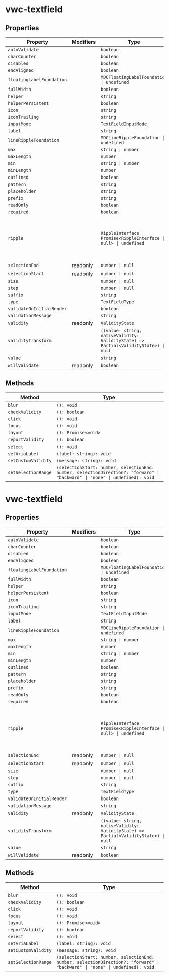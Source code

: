# vwc-textfield

## Properties

| Property                  | Modifiers | Type                                             | Description                                      |
|---------------------------|-----------|--------------------------------------------------|--------------------------------------------------|
| `autoValidate`            |           | `boolean`                                        |                                                  |
| `charCounter`             |           | `boolean`                                        |                                                  |
| `disabled`                |           | `boolean`                                        |                                                  |
| `endAligned`              |           | `boolean`                                        |                                                  |
| `floatingLabelFoundation` |           | `MDCFloatingLabelFoundation \| undefined`        |                                                  |
| `fullWidth`               |           | `boolean`                                        |                                                  |
| `helper`                  |           | `string`                                         |                                                  |
| `helperPersistent`        |           | `boolean`                                        |                                                  |
| `icon`                    |           | `string`                                         |                                                  |
| `iconTrailing`            |           | `string`                                         |                                                  |
| `inputMode`               |           | `TextFieldInputMode`                             |                                                  |
| `label`                   |           | `string`                                         |                                                  |
| `lineRippleFoundation`    |           | `MDCLineRippleFoundation \| undefined`           |                                                  |
| `max`                     |           | `string \| number`                               |                                                  |
| `maxLength`               |           | `number`                                         |                                                  |
| `min`                     |           | `string \| number`                               |                                                  |
| `minLength`               |           | `number`                                         |                                                  |
| `outlined`                |           | `boolean`                                        |                                                  |
| `pattern`                 |           | `string`                                         |                                                  |
| `placeholder`             |           | `string`                                         |                                                  |
| `prefix`                  |           | `string`                                         |                                                  |
| `readOnly`                |           | `boolean`                                        |                                                  |
| `required`                |           | `boolean`                                        |                                                  |
| `ripple`                  |           | `RippleInterface \| Promise<RippleInterface \| null> \| undefined` | Implement ripple getter for Ripple integration with mwc-formfield |
| `selectionEnd`            | readonly  | `number \| null`                                 |                                                  |
| `selectionStart`          | readonly  | `number \| null`                                 |                                                  |
| `size`                    |           | `number \| null`                                 |                                                  |
| `step`                    |           | `number \| null`                                 |                                                  |
| `suffix`                  |           | `string`                                         |                                                  |
| `type`                    |           | `TextFieldType`                                  |                                                  |
| `validateOnInitialRender` |           | `boolean`                                        |                                                  |
| `validationMessage`       |           | `string`                                         |                                                  |
| `validity`                | readonly  | `ValidityState`                                  |                                                  |
| `validityTransform`       |           | `((value: string, nativeValidity: ValidityState) => Partial<ValidityState>) \| null` |                                                  |
| `value`                   |           | `string`                                         |                                                  |
| `willValidate`            | readonly  | `boolean`                                        |                                                  |

## Methods

| Method              | Type                                             |
|---------------------|--------------------------------------------------|
| `blur`              | `(): void`                                       |
| `checkValidity`     | `(): boolean`                                    |
| `click`             | `(): void`                                       |
| `focus`             | `(): void`                                       |
| `layout`            | `(): Promise<void>`                              |
| `reportValidity`    | `(): boolean`                                    |
| `select`            | `(): void`                                       |
| `setAriaLabel`      | `(label: string): void`                          |
| `setCustomValidity` | `(message: string): void`                        |
| `setSelectionRange` | `(selectionStart: number, selectionEnd: number, selectionDirection?: "forward" \| "backward" \| "none" \| undefined): void` |


# vwc-textfield

## Properties

| Property                  | Modifiers | Type                                             | Description                                      |
|---------------------------|-----------|--------------------------------------------------|--------------------------------------------------|
| `autoValidate`            |           | `boolean`                                        |                                                  |
| `charCounter`             |           | `boolean`                                        |                                                  |
| `disabled`                |           | `boolean`                                        |                                                  |
| `endAligned`              |           | `boolean`                                        |                                                  |
| `floatingLabelFoundation` |           | `MDCFloatingLabelFoundation \| undefined`        |                                                  |
| `fullWidth`               |           | `boolean`                                        |                                                  |
| `helper`                  |           | `string`                                         |                                                  |
| `helperPersistent`        |           | `boolean`                                        |                                                  |
| `icon`                    |           | `string`                                         |                                                  |
| `iconTrailing`            |           | `string`                                         |                                                  |
| `inputMode`               |           | `TextFieldInputMode`                             |                                                  |
| `label`                   |           | `string`                                         |                                                  |
| `lineRippleFoundation`    |           | `MDCLineRippleFoundation \| undefined`           |                                                  |
| `max`                     |           | `string \| number`                               |                                                  |
| `maxLength`               |           | `number`                                         |                                                  |
| `min`                     |           | `string \| number`                               |                                                  |
| `minLength`               |           | `number`                                         |                                                  |
| `outlined`                |           | `boolean`                                        |                                                  |
| `pattern`                 |           | `string`                                         |                                                  |
| `placeholder`             |           | `string`                                         |                                                  |
| `prefix`                  |           | `string`                                         |                                                  |
| `readOnly`                |           | `boolean`                                        |                                                  |
| `required`                |           | `boolean`                                        |                                                  |
| `ripple`                  |           | `RippleInterface \| Promise<RippleInterface \| null> \| undefined` | Implement ripple getter for Ripple integration with mwc-formfield |
| `selectionEnd`            | readonly  | `number \| null`                                 |                                                  |
| `selectionStart`          | readonly  | `number \| null`                                 |                                                  |
| `size`                    |           | `number \| null`                                 |                                                  |
| `step`                    |           | `number \| null`                                 |                                                  |
| `suffix`                  |           | `string`                                         |                                                  |
| `type`                    |           | `TextFieldType`                                  |                                                  |
| `validateOnInitialRender` |           | `boolean`                                        |                                                  |
| `validationMessage`       |           | `string`                                         |                                                  |
| `validity`                | readonly  | `ValidityState`                                  |                                                  |
| `validityTransform`       |           | `((value: string, nativeValidity: ValidityState) => Partial<ValidityState>) \| null` |                                                  |
| `value`                   |           | `string`                                         |                                                  |
| `willValidate`            | readonly  | `boolean`                                        |                                                  |

## Methods

| Method              | Type                                             |
|---------------------|--------------------------------------------------|
| `blur`              | `(): void`                                       |
| `checkValidity`     | `(): boolean`                                    |
| `click`             | `(): void`                                       |
| `focus`             | `(): void`                                       |
| `layout`            | `(): Promise<void>`                              |
| `reportValidity`    | `(): boolean`                                    |
| `select`            | `(): void`                                       |
| `setAriaLabel`      | `(label: string): void`                          |
| `setCustomValidity` | `(message: string): void`                        |
| `setSelectionRange` | `(selectionStart: number, selectionEnd: number, selectionDirection?: "forward" \| "backward" \| "none" \| undefined): void` |
